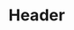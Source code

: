 <!-- TITLE: Peau noire, masques blancs -->
<!-- SUBTITLE: Présentation du livre Peau noire, masques blancs -->

# Header